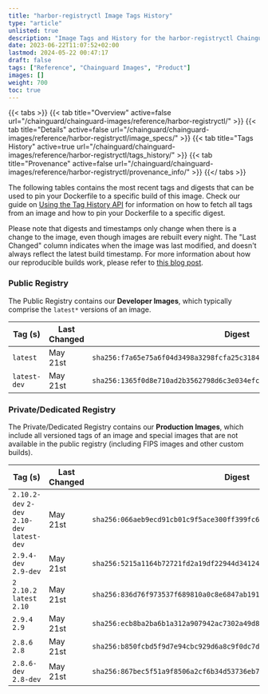 ```yaml
---
title: "harbor-registryctl Image Tags History"
type: "article"
unlisted: true
description: "Image Tags and History for the harbor-registryctl Chainguard Image"
date: 2023-06-22T11:07:52+02:00
lastmod: 2024-05-22 00:47:17
draft: false
tags: ["Reference", "Chainguard Images", "Product"]
images: []
weight: 700
toc: true
---
```


{{< tabs >}}
{{< tab title="Overview" active=false url="/chainguard/chainguard-images/reference/harbor-registryctl/" >}}
{{< tab title="Details" active=false url="/chainguard/chainguard-images/reference/harbor-registryctl/image_specs/" >}}
{{< tab title="Tags History" active=true url="/chainguard/chainguard-images/reference/harbor-registryctl/tags_history/" >}}
{{< tab title="Provenance" active=false url="/chainguard/chainguard-images/reference/harbor-registryctl/provenance_info/" >}}
{{</ tabs >}}

The following tables contains the most recent tags and digests that can be used to pin your Dockerfile to a specific build of this image. Check our guide on [Using the Tag History API](/chainguard/chainguard-images/using-the-tag-history-api/) for information on how to fetch all tags from an image and how to pin your Dockerfile to a specific digest.

Please note that digests and timestamps only change when there is a change to the image, even though images are rebuilt every night. The "Last Changed" column indicates when the image was last modified, and doesn't always reflect the latest build timestamp. For more information about how our reproducible builds work, please refer to [this blog post](https://www.chainguard.dev/unchained/reproducing-chainguards-reproducible-image-builds).

### Public Registry
The Public Registry contains our **Developer Images**, which typically comprise the `latest*` versions of an image.

| Tag (s)       | Last Changed | Digest                                                                    |
|---------------|--------------|---------------------------------------------------------------------------|
|  `latest`     | May 21st     | `sha256:f7a65e75a6f04d3498a3298fcfa25c3184d80d793ccd07e9c53a4d3b207b3ffb` |
|  `latest-dev` | May 21st     | `sha256:1365f0d8e710ad2b3562798d6c3e034efc2507828dd27d226474f2882ee6e72e` |


### Private/Dedicated Registry
The Private/Dedicated Registry contains our **Production Images**, which include all versioned tags of an image and special images that are not available in the public registry (including FIPS images and other custom builds).

| Tag (s)                                       | Last Changed | Digest                                                                    |
|-----------------------------------------------|--------------|---------------------------------------------------------------------------|
|  `2.10.2-dev` `2-dev` `2.10-dev` `latest-dev` | May 21st     | `sha256:066aeb9ecd91cb01c9f5ace300ff399fc6c9fe8b2bacc58f681625a46c383e54` |
|  `2.9.4-dev` `2.9-dev`                        | May 21st     | `sha256:5215a1164b72721fd2a19df22944d3412488575ff22a6b4a75b90981ca1a7525` |
|  `2` `2.10.2` `latest` `2.10`                 | May 21st     | `sha256:836d76f973537f689810a0c8e6847ab19132ebcbf618ad1f2ada98e965d8b6b2` |
|  `2.9.4` `2.9`                                | May 21st     | `sha256:ecb8ba2ba6b1a312a907942ac7302a49d8b22828ba863f70292aa235a6501a19` |
|  `2.8.6` `2.8`                                | May 21st     | `sha256:b850fcbd5f9d7e94cbc929d6a8c9f0dc7dc2bdb0db36fd4fc1fa8048e5020539` |
|  `2.8.6-dev` `2.8-dev`                        | May 21st     | `sha256:867bec5f51a9f8506a2cf6b34d53736eb7118e2dcab6b2dcd0bdda9b27d5adf0` |

